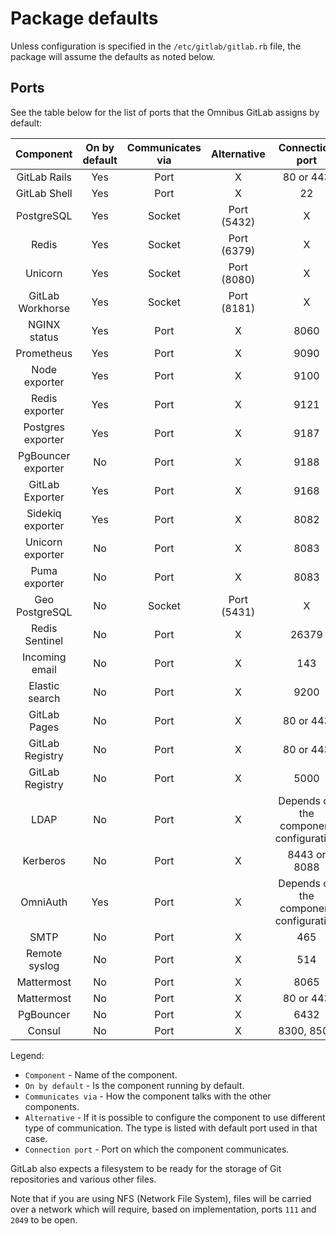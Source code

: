 # Package defaults

Unless configuration is specified in the `/etc/gitlab/gitlab.rb` file,
the package will assume the defaults as noted below.

## Ports

See the table below for the list of ports that the Omnibus GitLab assigns
by default:

| Component                                             | On by default | Communicates via | Alternative | Connection port                        |
| :---------------------------------------------------: | :------------:| :--------------: | :---------: | :------------------------------------: |
| <a name="gitlab-rails"></a>        GitLab Rails       | Yes           | Port             | X           | 80 or 443                              |
| <a name="gitlab-shell"></a>        GitLab Shell       | Yes           | Port             | X           | 22                                     |
| <a name="postgresql"></a>          PostgreSQL         | Yes           | Socket           | Port (5432) | X                                      |
| <a name="redis"></a>               Redis              | Yes           | Socket           | Port (6379) | X                                      |
| <a name="unicorn"></a>             Unicorn            | Yes           | Socket           | Port (8080) | X                                      |
| <a name="gitlab-workhorse"></a>    GitLab Workhorse   | Yes           | Socket           | Port (8181) | X                                      |
| <a name="nginx-status"></a>        NGINX status       | Yes           | Port             | X           | 8060                                   |
| <a name="prometheus"></a>          Prometheus         | Yes           | Port             | X           | 9090                                   |
| <a name="node-exporter"></a>       Node exporter      | Yes           | Port             | X           | 9100                                   |
| <a name="redis-exporter"></a>      Redis exporter     | Yes           | Port             | X           | 9121                                   |
| <a name="postgres-exporter"></a>   Postgres exporter  | Yes           | Port             | X           | 9187                                   |
| <a name="pgbouncer-exporter"></a>  PgBouncer exporter | No            | Port             | X           | 9188                                   |
| <a name="gitlab-exporter"></a>     GitLab Exporter    | Yes           | Port             | X           | 9168                                   |
| <a name="sidekiq-exporter"></a>    Sidekiq exporter   | Yes           | Port             | X           | 8082                                   |
| <a name="unicorn-exporter"></a>    Unicorn exporter   | No            | Port             | X           | 8083                                   |
| <a name="puma-exporter"></a>       Puma exporter      | No            | Port             | X           | 8083                                   |
| <a name="geo-postgresql"></a>      Geo PostgreSQL     | No            | Socket           | Port (5431) | X                                      |
| <a name="redis-sentinel"></a>      Redis Sentinel     | No            | Port             | X           | 26379                                  |
| <a name="incoming-email"></a>      Incoming email     | No            | Port             | X           | 143                                    |
| <a name="elasticsearch"></a>       Elastic search     | No            | Port             | X           | 9200                                   |
| <a name="gitlab-pages"></a>        GitLab Pages       | No            | Port             | X           | 80 or 443                              |
| <a name="gitlab-registry-web"></a> GitLab Registry    | No            | Port             | X           | 80 or 443                              |
| <a name="gitlab-registry"></a>     GitLab Registry    | No            | Port             | X           | 5000                                   |
| <a name="ldap"></a>                LDAP               | No            | Port             | X           | Depends on the component configuration |
| <a name="kerberos"></a>            Kerberos           | No            | Port             | X           | 8443 or 8088                           |
| <a name="omniauth"></a>            OmniAuth           | Yes           | Port             | X           | Depends on the component configuration |
| <a name="smtp"></a>                SMTP               | No            | Port             | X           | 465                                    |
| <a name="remote-syslog"></a>       Remote syslog      | No            | Port             | X           | 514                                    |
| <a name="mattermost"></a>          Mattermost         | No            | Port             | X           | 8065                                   |
| <a name="mattermost-web"></a>      Mattermost         | No            | Port             | X           | 80 or 443                              |
| <a name="pgbouncer"></a>           PgBouncer          | No            | Port             | X           | 6432                                   |
| <a name="consul"></a>              Consul             | No            | Port             | X           | 8300, 8500                             |

Legend:

- `Component` - Name of the component.
- `On by default` - Is the component running by default.
- `Communicates via` - How the component talks with the other components.
- `Alternative` - If it is possible to configure the component to use different type of communication. The type is listed with default port used in that case.
- `Connection port` - Port on which the component communicates.

GitLab also expects a filesystem to be ready for the storage of Git repositories
and various other files.

Note that if you are using NFS (Network File System), files will be carried
over a network which will require, based on implementation, ports `111` and
`2049` to be open.
